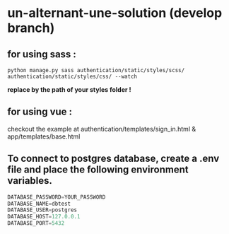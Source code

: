 # un-alternant-une-solution (develop branch)

## for using sass :
``
python manage.py sass authentication/static/styles/scss/ authentication/static/styles/css/ --watch
``

**replace by the path of your styles folder !**

## for using vue :

checkout the example at authentication/templates/sign_in.html & app/templates/base.html

## To connect to postgres database, create a .env file and place the following environment variables.

```js
DATABASE_PASSWORD=YOUR_PASSWORD
DATABASE_NAME=dbtest
DATABASE_USER=postgres
DATABASE_HOST=127.0.0.1
DATABASE_PORT=5432

```
